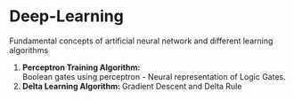 # Deep-Learning
Fundamental concepts of artificial neural network and different learning algorithms
<ol>
  <li> <strong>Perceptron Training Algorithm:</strong> <br> Boolean gates using perceptron - Neural representation of Logic Gates. </li>
  <li> <strong>Delta Learning Algorithm: </strong> Gradient Descent and Delta Rule </li>
</ol>
